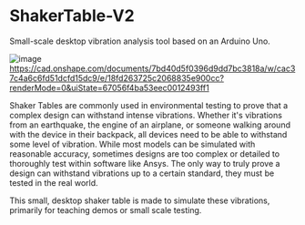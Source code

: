 # ShakerTable-V2
Small-scale desktop vibration analysis tool based on an Arduino Uno.

![image](https://github.com/user-attachments/assets/4e9ed168-275f-4174-9171-26991c57b9af)
https://cad.onshape.com/documents/7bd40d5f0396d9dd7bc3818a/w/cac37c4a6c6fd51dcfd15dc9/e/18fd263725c2068835e900cc?renderMode=0&uiState=67056f4ba53eec0012493ff1 

Shaker Tables are commonly used in environmental testing to prove that a complex design can withstand intense vibrations. Whether it's vibrations from an earthquake, the engine of an airplane, or someone walking around with the device in their backpack, all devices need to be able to withstand some level of vibration. While most models can be simulated with reasonable accuracy, sometimes designs are too complex or detailed to thoroughly test within software like Ansys. The only way to truly prove a design can withstand vibrations up to a certain standard, they must be tested in the real world.

This small, desktop shaker table is made to simulate these vibrations, primarily for teaching demos or small scale testing. 
